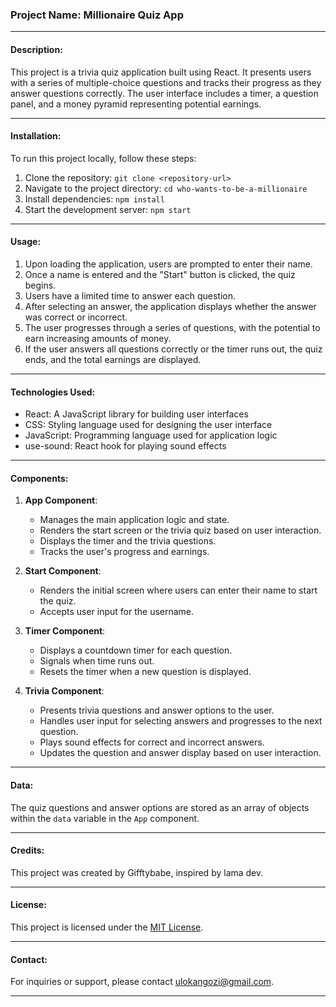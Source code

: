### Project Name: Millionaire Quiz App

---

#### Description:
This project is a trivia quiz application built using React. It presents users with a series of multiple-choice questions and tracks their progress as they answer questions correctly. The user interface includes a timer, a question panel, and a money pyramid representing potential earnings.

---

#### Installation:
To run this project locally, follow these steps:

1. Clone the repository: `git clone <repository-url>`
2. Navigate to the project directory: `cd who-wants-to-be-a-millionaire `
3. Install dependencies: `npm install`
4. Start the development server: `npm start`

---

#### Usage:
1. Upon loading the application, users are prompted to enter their name.
2. Once a name is entered and the "Start" button is clicked, the quiz begins.
3. Users have a limited time to answer each question.
4. After selecting an answer, the application displays whether the answer was correct or incorrect.
5. The user progresses through a series of questions, with the potential to earn increasing amounts of money.
6. If the user answers all questions correctly or the timer runs out, the quiz ends, and the total earnings are displayed.

---

#### Technologies Used:
- React: A JavaScript library for building user interfaces
- CSS: Styling language used for designing the user interface
- JavaScript: Programming language used for application logic
- use-sound: React hook for playing sound effects

---

#### Components:

1. **App Component**:
   - Manages the main application logic and state.
   - Renders the start screen or the trivia quiz based on user interaction.
   - Displays the timer and the trivia questions.
   - Tracks the user's progress and earnings.

2. **Start Component**:
   - Renders the initial screen where users can enter their name to start the quiz.
   - Accepts user input for the username.

3. **Timer Component**:
   - Displays a countdown timer for each question.
   - Signals when time runs out.
   - Resets the timer when a new question is displayed.

4. **Trivia Component**:
   - Presents trivia questions and answer options to the user.
   - Handles user input for selecting answers and progresses to the next question.
   - Plays sound effects for correct and incorrect answers.
   - Updates the question and answer display based on user interaction.

---

#### Data:
The quiz questions and answer options are stored as an array of objects within the `data` variable in the `App` component.

---

#### Credits:
This project was created by Gifftybabe, inspired by lama dev.

---

#### License:
This project is licensed under the [MIT License](https://opensource.org/licenses/MIT).

---

#### Contact:
For inquiries or support, please contact ulokangozi@gmail.com.

---
